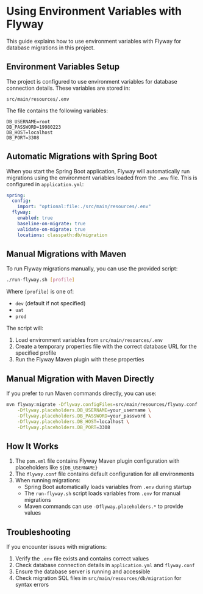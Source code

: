 # Using Environment Variables with Flyway

This guide explains how to use environment variables with Flyway for database migrations in this project.

## Environment Variables Setup

The project is configured to use environment variables for database connection details. These variables are stored in:

```
src/main/resources/.env
```

The file contains the following variables:

```
DB_USERNAME=root
DB_PASSWORD=19980223
DB_HOST=localhost
DB_PORT=3308
```

## Automatic Migrations with Spring Boot

When you start the Spring Boot application, Flyway will automatically run migrations using the environment variables loaded from the `.env` file. This is configured in `application.yml`:

```yaml
spring:
  config:
    import: "optional:file:./src/main/resources/.env"
  flyway:
    enabled: true
    baseline-on-migrate: true
    validate-on-migrate: true
    locations: classpath:db/migration
```

## Manual Migrations with Maven

To run Flyway migrations manually, you can use the provided script:

```bash
./run-flyway.sh [profile]
```

Where `[profile]` is one of:
- `dev` (default if not specified)
- `uat`
- `prod`

The script will:
1. Load environment variables from `src/main/resources/.env`
2. Create a temporary properties file with the correct database URL for the specified profile
3. Run the Flyway Maven plugin with these properties

## Manual Migration with Maven Directly

If you prefer to run Maven commands directly, you can use:

```bash
mvn flyway:migrate -Dflyway.configFiles=src/main/resources/flyway.conf \
    -Dflyway.placeholders.DB_USERNAME=your_username \
    -Dflyway.placeholders.DB_PASSWORD=your_password \
    -Dflyway.placeholders.DB_HOST=localhost \
    -Dflyway.placeholders.DB_PORT=3308
```

## How It Works

1. The `pom.xml` file contains Flyway Maven plugin configuration with placeholders like `${DB_USERNAME}`
2. The `flyway.conf` file contains default configuration for all environments
3. When running migrations:
   - Spring Boot automatically loads variables from `.env` during startup
   - The `run-flyway.sh` script loads variables from `.env` for manual migrations
   - Maven commands can use `-Dflyway.placeholders.*` to provide values

## Troubleshooting

If you encounter issues with migrations:

1. Verify the `.env` file exists and contains correct values
2. Check database connection details in `application.yml` and `flyway.conf`
3. Ensure the database server is running and accessible
4. Check migration SQL files in `src/main/resources/db/migration` for syntax errors 
